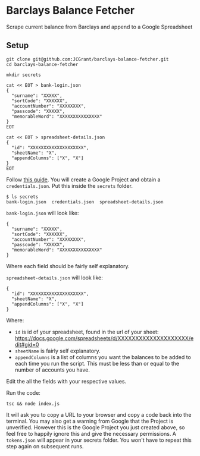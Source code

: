 # Barclays Balance Fetcher
Scrape current balance from Barclays and append to a Google Spreadsheet

## Setup

```
git clone git@github.com:JCGrant/barclays-balance-fetcher.git
cd barclays-balance-fetcher

mkdir secrets

cat << EOT > bank-login.json
{
  "surname": "XXXXX",
  "sortCode": "XXXXXX",
  "accountNumber": "XXXXXXXX",
  "passcode": "XXXXX",
  "memorableWord": "XXXXXXXXXXXXXXX"
}
EOT

cat << EOT > spreadsheet-details.json
{
  "id": "XXXXXXXXXXXXXXXXXXXX",
  "sheetName": "X",
  "appendColumns": ["X", "X"]
}
EOT
```

Follow [this guide](https://developers.google.com/sheets/api/quickstart/nodejs). You will create a Google Project and obtain a `credentials.json`. Put this inside the `secrets` folder.

```
$ ls secrets
bank-login.json  credentials.json  spreadsheet-details.json
```

`bank-login.json` will look like:

```
{
  "surname": "XXXXX",
  "sortCode": "XXXXXX",
  "accountNumber": "XXXXXXXX",
  "passcode": "XXXXX",
  "memorableWord": "XXXXXXXXXXXXXXX"
}
```

Where each field should be fairly self explanatory.

`spreadsheet-details.json` will look like:

```
{
  "id": "XXXXXXXXXXXXXXXXXXXX",
  "sheetName": "X",
  "appendColumns": ["X", "X"]
}
```

Where:

- `id` is id of your spreadsheet, found in the url of your sheet: https://docs.google.com/spreadsheets/d/XXXXXXXXXXXXXXXXXXXX/edit#gid=0
- `sheetName` is fairly self explanatory.
- `appendColumns` is a list of columns you want the balances to be added to each time you run the script. This must be less than or equal to the number of accounts you have.

Edit the all the fields with your respective values.

Run the code:

```
tsc && node index.js
```

It will ask you to copy a URL to your browser and copy a code back into the terminal. You may also get a warning from Google that the Project is unverified. However this is the Google Project you just created above, so feel free to happily ignore this and give the necessary permissions. A `tokens.json` will appear in your secrets folder. You won't have to repeat this step again on subsequent runs.
